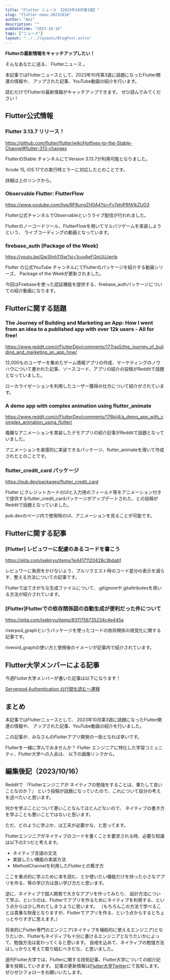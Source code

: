 ```yaml
---
title: "Flutter ニュース 【2023年10月第3週】"
slug: "flutter-news-20231016"
author: "Aoi"
description: ""
pubDatetime: "2023-10-16"
tags: ["ニュース"]
layout: "../../layouts/BlogPost.astro"
---
```


**Flutterの最新情報をキャッチアップしたい！**

そんなあなたに送る、 Flutterニュース 。

本記事ではFlutterニュースとして、2023年10月第3週に話題になったFlutter関連の情報や、
アップされた記事、YouTube動画の紹介を行います。

読むだけでFlutterの最新情報がキャッチアップできます。 ぜひ読んでみてください！

## Flutter公式情報

### Flutter 3.13.7 リリース！

https://github.com/flutter/flutter/wiki/Hotfixes-to-the-Stable-Channel#flutter-313-changes

FlutterのStable チャンネルにてVersion 3.13.7が利用可能となりました。

Xcode 15, iOS 17での実行時エラーに対応したとのことです。

詳細は上のリンクから。

### Observable Flutter: FlutterFlow

https://www.youtube.com/live/RF8ungZH0A4?si=Fv7ehjPRfA1kZUO3

Flutter公式チャンネルでObservable<Flutter>というライブ配信が行われました。

Flutterのノーコードツール、FlutterFlowを用いてマルバツゲームを実装しようという、
ライブコーディングの動画となっています。

### firebase_auth (Package of the Week)

https://youtu.be/Qw3IjnhTl5w?si=1cuyAeFGnUUJwrlp

Flutter の公式YouTube チャンネルにてFlutterのパッケージを紹介する動画シリーズ、
Package of the Weekが更新されました。

今回はFirebaseを使った認証機能を提供する、firebase_authパッケージについての紹介動画になります。

## Flutterに関する話題

### The Journey of Building and Marketing an App: How I went from an idea to a published app with over 12k users - All for free!

https://www.reddit.com/r/FlutterDev/comments/177ras5/the_journey_of_building_and_marketing_an_app_how/

12,000ものユーザーを集めたゲーム情報アプリの作成、マーケティングのノウハウについて書かれた記事、ソースコード、アプリの紹介の投稿がRedditで話題となっていました。

ローカライゼーションを利用したユーザー獲得の仕方について紹介がされています。

### A demo app with complex animation using flutter_animate

https://www.reddit.com/r/FlutterDev/comments/176kij4/a_demo_app_with_complex_animation_using_flutter/

複雑なアニメーションを実装したデモアプリの紹介記事がRedditで話題となっていました。

アニメーションを直感的に実装できるパッケージ、flutter_animateを用いて作成されたとのことです。

### flutter_credit_card パッケージ

https://pub.dev/packages/flutter_credit_card

Flutter にクレジットカードのUIと入力用のフィールド等をアニメーション付きで提供するflutter_credit_cardパッケージがアップデートされた、との投稿がRedditで話題となっていました。

pub.devのページ内で使用時のUI、アニメーションを見ることが可能です。

## Flutterに関する記事

### [Flutter] レビュワーに配慮のあるコードを書こう

https://qiita.com/isekiryu/items/1e44171120428c3bdab1

レビュワーに負担をかけないよう、プルリクエスト時のコード差分の表示を減らす、整える方法についての記事です。

Flutterで出てきがちな生成ファイルについて、.gitignoreや.gitattributesを用いる方法が紹介されています。

### [Flutter]Flutterでの依存関係図の自動生成が便利だった件について

https://qiita.com/isekiryu/items/8311756735234c4e445a

riverpod_graphというパッケージを使ったコードの依存関係の視覚化に関する記事です。

riveroid_graphの使い方と使用後のイメージが記事内で紹介されています。

## Flutter大学メンバーによる記事

今週Flutter大学メンバーが書いた記事は以下になります！

[Serverpod Authentication の行間を読む〜遷移](https://zenn.dev/flutteruniv_dev/articles/51b7d6c65b2066)

## まとめ

本記事ではFlutterニュースとして、
2023年10月第3週に話題になったFlutter関連の情報や、
アップされた記事、YouTube動画の紹介を行いました。

この記事が、みなさんのFlutterアプリ開発の一助となれば幸いです。

Flutterを一緒に学んでみませんか？
Flutter エンジニアに特化した学習コミュニティ、Flutter大学への入会は、
以下の画像リンクから。

## 編集後記（2023/10/16）

Redditで 『Flutterエンジニアが ネイティブの勉強をすることは、果たして良いことなのか？』
という投稿が話題になっていたので、これについて自分の考えを述べたいと思います。

何かを学ぶことについて悪いことなんてほとんどないので、
ネイティブの書き方を学ぶことも悪いことではないと思います。

ただ、どのように学ぶか、は工夫が必要かな、と思ってます。

Flutterエンジニアがネイティブのコードを書くことを要求される時、必要な知識は以下の3つだと考えます。

- ネイティブ言語の文法
- 実装したい機能の実装方法
- MethodChannelを利用したFlutterとの繋ぎ方

ここを重点的に学ぶために本を読む、とか使いたい機能だけを持った小さなアプリを作る、等の学び方は良い学び方だと思います。

逆に、ネイティブで個人開発で大きなアプリを作ってみたり、
設計方法について学ぶ、というのは、Flutterでアプリを作るためにネイティブを利用する、という点からは少し外れてしまうように思います。
（もちろんこの方法で学べることは貴重な財産となりますが、Flutterでアプリを作る、という点からするとちょっとやりすぎに思えます。）

将来的にFlutter専門のエンジニア(ネイティブを補助的に使えるエンジニア)となりたいか、Flutterもネイティブも十分に書けるエンジニアとなりたいかによって、勉強方法は変わってくると思います。
自戒を込めて、ネイティブの勉強方法はしっかりと考えて取り組むべきだな、と思いました。

週刊Flutter大学では、Flutterに関する技術記事、Flutter大学についての紹介記事を投稿していきます。
記事の更新情報は[Flutter大学Twitter](https://twitter.com/FlutterUniv)にて告知します。
ぜひぜひフォローをお願いいたします。